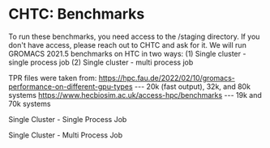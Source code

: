 # CHTC: Benchmarks

To run these benchmarks, you need access to the /staging directory. If you don't have access, please reach out to CHTC and ask for it.
We will run GROMACS 2021.5 benchmarks on HTC in two ways:
(1) Single cluster - single process job
(2) Single cluster - multi process job

TPR files were taken from:
https://hpc.fau.de/2022/02/10/gromacs-performance-on-different-gpu-types --- 20k (fast output), 32k, and 80k systems
https://www.hecbiosim.ac.uk/access-hpc/benchmarks --- 19k and 70k systems


Single Cluster - Single Process Job

Single Cluster - Multi Process Job


